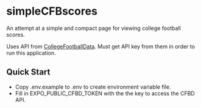 # simpleCFBscores

An attempt at a simple and compact page for viewing college football scores.

Uses API from [CollegeFootballData](https://collegefootballdata.com/). Must get API key from them in order to run this application. 

## Quick Start
 - Copy .env.example to .env to create environment variable file.
 - Fill in EXPO_PUBLIC_CFBD_TOKEN with the the key to access the CFBD API.